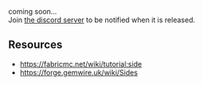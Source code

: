 coming soon...   
Join [the discord server](/discord) to be notified when it is released. 

## Resources
- https://fabricmc.net/wiki/tutorial:side
- https://forge.gemwire.uk/wiki/Sides